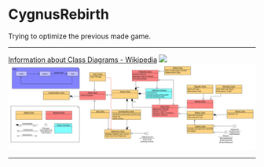 # CygnusRebirth
Trying to optimize the previous made game.
___
[Information about Class Diagrams - Wikipedia](https://en.wikipedia.org/wiki/Class_diagram)
![](./controllers_brief.svg)
<img src="./CygnusSquadUMLDiagram.svg">
___
